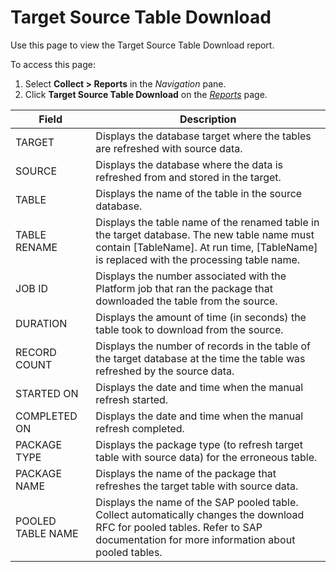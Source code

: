 # Target Source Table Download

<div class="use">

Use this page to view the Target Source Table Download report.

</div>

To access this page:

1.  Select <span style="font-weight: bold;">Collect \> Reports</span> in
    the <span style="font-style: italic;">Navigation</span> pane.
2.  Click <span style="font-weight: bold;">Target Source Table
    Download</span> on the *[Reports](Reports.htm)*
page.

| Field             | Description                                                                                                                                                                                |
| ----------------- | ------------------------------------------------------------------------------------------------------------------------------------------------------------------------------------------ |
| TARGET            | Displays the database target where the tables are refreshed with source data.                                                                                                              |
| SOURCE            | Displays the database where the data is refreshed from and stored in the target.                                                                                                           |
| TABLE             | Displays the name of the table in the source database.                                                                                                                                     |
| TABLE RENAME      | Displays the table name of the renamed table in the target database. The new table name must contain \[TableName\]. At run time, \[TableName\] is replaced with the processing table name. |
| JOB ID            | Displays the number associated with the Platform job that ran the package that downloaded the table from the source.                                                                       |
| DURATION          | Displays the amount of time (in seconds) the table took to download from the source.                                                                                                       |
| RECORD COUNT      | Displays the number of records in the table of the target database at the time the table was refreshed by the source data.                                                                 |
| STARTED ON        | Displays the date and time when the manual refresh started.                                                                                                                                |
| COMPLETED ON      | Displays the date and time when the manual refresh completed.                                                                                                                              |
| PACKAGE TYPE      | Displays the package type (to refresh target table with source data) for the erroneous table.                                                                                              |
| PACKAGE NAME      | Displays the name of the package that refreshes the target table with source data.                                                                                                         |
| POOLED TABLE NAME | Displays the name of the SAP pooled table. Collect automatically changes the download RFC for pooled tables. Refer to SAP documentation for more information about pooled tables.          |
